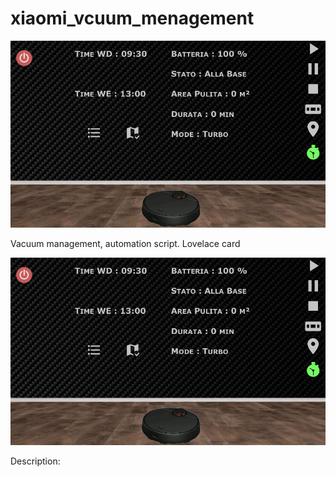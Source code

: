 # xiaomi_vcuum_menagement
![alt text](https://github.com/alesoft73/xiaomi_vacuum_menagement/blob/main/image_1.png)

Vacuum management, automation script. Lovelace card



[![IMAGE ALT TEXT HERE](https://github.com/alesoft73/xiaomi_vacuum_menagement/blob/main/image_1.png)](
https://youtu.be/Zp4NeB8tifA)


Description:


